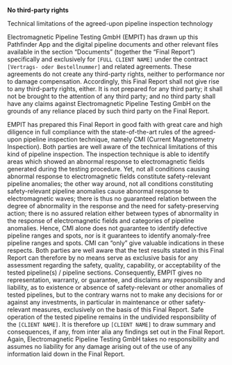 **No third-party rights**

Technical limitations of the agreed-upon pipeline inspection technology

Electromagnetic
 Pipeline Testing GmbH (EMPIT) has drawn up this Pathfinder App and the 
digital pipeline documents and other relevant files available in the 
section “Documents” (together the “Final Report”) specifically and 
exclusively for `[FULL CLIENT NAME]` under the contract `[Vertrags- oder Bestellnummer]` and related agreements. These agreements do not create any third-party 
rights, neither to performance nor to damage compensation. Accordingly, 
this Final Report shall not give rise to any third-party rights, either.
 It is not prepared for any third party; it shall not be brought to the 
attention of any third party; and no third party shall have any claims 
against Electromagnetic Pipeline Testing GmbH on the grounds of any 
reliance placed by such third party on the Final Report. 

EMPIT
 has prepared this Final Report in good faith with great care and high 
diligence in full compliance with the state-of-the-art rules of the 
agreed-upon pipeline inspection technique, namely CMI (Current 
Magnetometry Inspection). Both parties are well aware of the technical 
limitations of this kind of pipeline inspection. The inspection 
technique is able to identify areas which showed an abnormal response to
 electromagnetic fields generated during the testing procedure. Yet, not
 all conditions causing abnormal response to electromagnetic fields 
constitute safety-relevant pipeline anomalies; the other way around, not
 all conditions constituting safety-relevant pipeline anomalies cause 
abnormal response to electromagnetic waves; there is thus no guaranteed 
relation between the degree of abnormality in the response and the need 
for safety-preserving action; there is no assured relation either 
between types of abnormality in the response of electromagnetic fields 
and categories of pipeline anomalies. Hence, CMI alone does not 
guarantee to identify defective pipeline ranges and spots, nor is it 
guarantees to identify anomaly-free pipeline ranges and spots. CMI can 
“only” give valuable indications in these respects. Both parties are 
well aware that the test results stated in this Final Report can 
therefore by no means serve as exclusive basis for any assessment 
regarding the safety, quality, capability, or acceptability of the 
tested pipeline(s) / pipeline sections. Consequently, EMPIT gives no 
representation, warranty, or guarantee, and disclaims any responsibility
 and liability, as to existence or absence of safety-relevant or other 
anomalies of tested pipelines, but to the contrary warns not to make any
 decisions for or against any investments, in particular in maintenance 
or other safety-relevant measures, exclusively on the basis of this 
Final Report. Safe operation of the tested pipeline remains in the 
undivided responsibility of the `[CLIENT NAME]`. It is therefore up `[CLIENT NAME]` to draw summary and consequences, if any, from inter alia any findings 
set out in the Final Report. Again, Electromagnetic Pipeline Testing 
GmbH takes no responsibility and assumes no liability for any damage 
arising out of the use of any information laid down in the Final Report.
